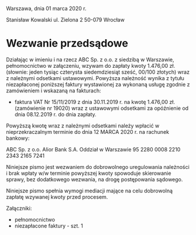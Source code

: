 Warszawa, dnia 01 marca 2020 r.

Stanisław Kowalski 
ul. Zielona 2
50-079 Wrocław 

# Wezwanie przedsądowe

Działając w imieniu i na rzecz ABC Sp. z o.o. z siedzibą w Warszawie, pełnomocnictwo w załączeniu, wzywam do zapłaty kwoty 1.476,00 zł. (słownie: jeden tysiąc czterysta siedemdziesiąt sześć, 00/100 złotych) wraz z należnymi odsetkami ustawowymi. Powyższa należność wynika z tytułu niezapłaconej poniższej faktury wystawionej za wykonaną usługę zgodnie z zamówieniem i wskazaną na fakturach:

- faktura VAT Nr 15/11/2019 z dnia 30.11.2019 r. na kwotę 1.476,00 zł. (zamówienie nr 19020) wraz z ustawowymi odsetkami za opóźnienie od dnia 08.12.2019 r. do dnia zapłaty.

Powyższą kwotę wraz z należnymi odsetkami należy wpłacić w nieprzekraczalnym terminie do dnia 12 MARCA 2020 r. na rachunek bankowy: 

ABC Sp. z o.o. 
Alior Bank S.A. Oddział w Warszawie
95 2280 0008 2210 2343 2165 7241

Niniejsze pismo jest wezwaniem do dobrowolnego uregulowania należności i brak wpłaty w/w terminie powyższej kwoty spowoduje skierowanie sprawy, bez dodatkowego wezwania, na drogę postępowania sądowego.

Niniejsze pismo spełnia wymogi mediacji mające na celu dobrowolną zapłatę wzywanej kwoty przed procesem.

Załączniki:
- pełnomocnictwo
- niezapłacone faktury - szt. 1